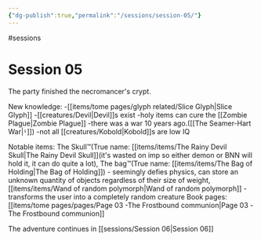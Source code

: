```yaml
---
{"dg-publish":true,"permalink":"/sessions/session-05/"}
---
```


#sessions 
# Session 05

The party finished the necromancer's crypt.

New knowledge:
-[[items/tome pages/glyph related/Slice Glyph\|Slice Glyph]]
-[[creatures/Devil\|Devil]]s exist
-holy items can cure the [[Zombie Plague\|Zombie Plague]]
-there was a war 10 years ago.([[The Seamer-Hart War|`¹`]])
-not all [[creatures/Kobold\|Kobold]]s are low IQ

Notable items:
The Skull™️(True name: [[items/items/The Rainy Devil Skull\|The Rainy Devil Skull]](it's wasted on imp so either demon or BNN will hold it, it can do quite a lot),
The bag™️(True name: [[items/items/The Bag of Holding\|The Bag of Holding]]) - seemingly defies physics, can store an unknown quantity of objects regardless of their size of weight,
[[items/items/Wand of random polymorph\|Wand of random polymorph]]  - transforms the user into a completely random creature
Book pages: [[items/tome pages/pages/Page 03 -The Frostbound communion\|Page 03 -The Frostbound communion]]

The adventure continues in [[sessions/Session 06\|Session 06]]